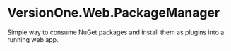 VersionOne.Web.PackageManager
=============================

Simple way to consume NuGet packages and install them as plugins into a running web app.
